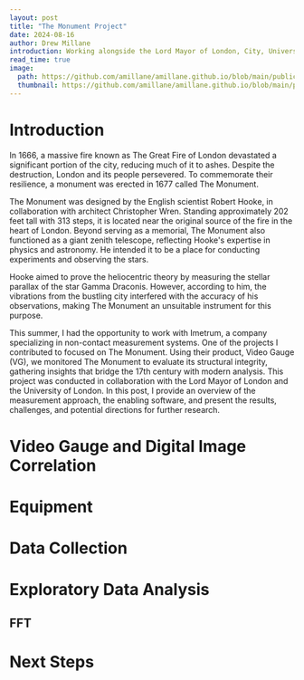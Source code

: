 ```yaml
---
layout: post
title: "The Monument Project"
date: 2024-08-16
author: Drew Millane
introduction: Working alongside the Lord Mayor of London, City, University of London, and Imetrum, we began uncovering answers to questions about the Great Fire of London monument created by scientist Robert Hooke.
read_time: true
image: 
  path: https://github.com/amillane/amillane.github.io/blob/main/public/test.jpeg?raw=true
  thumbnail: https://github.com/amillane/amillane.github.io/blob/main/public/test.jpeg?raw=true
---
```




# Introduction 

In 1666, a massive fire known as The Great Fire of London devastated a significant portion of the city, reducing much of it to ashes. Despite the destruction, London and its people persevered. To commemorate their resilience, a monument was erected in 1677 called The Monument.

The Monument was designed by the English scientist Robert Hooke, in collaboration with architect Christopher Wren. Standing approximately 202 feet tall with 313 steps, it is located near the original source of the fire in the heart of London. Beyond serving as a memorial, The Monument also functioned as a giant zenith telescope, reflecting Hooke's expertise in physics and astronomy. He intended it to be a place for conducting experiments and observing the stars.

Hooke aimed to prove the heliocentric theory by measuring the stellar parallax of the star Gamma Draconis. However, according to him, the vibrations from the bustling city interfered with the accuracy of his observations, making The Monument an unsuitable instrument for this purpose.

This summer, I had the opportunity to work with Imetrum, a company specializing in non-contact measurement systems. One of the projects I contributed to focused on The Monument. Using their product, Video Gauge (VG), we monitored The Monument to evaluate its structural integrity, gathering insights that bridge the 17th century with modern analysis. This project was conducted in collaboration with the Lord Mayor of London and the University of London. In this post, I provide an overview of the measurement approach, the enabling software, and present the results, challenges, and potential directions for further research.

# Video Gauge and Digital Image Correlation 

# Equipment

# Data Collection 

# Exploratory Data Analysis 

## FFT

# Next Steps

